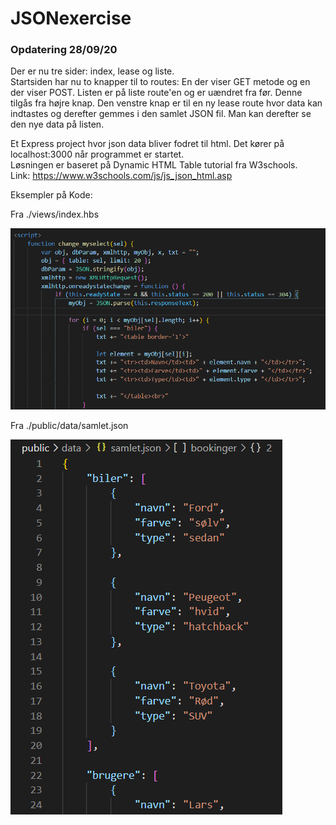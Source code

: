 # JSONexercise

### Opdatering 28/09/20
Der er nu tre sider: index, lease og liste. <br>
Startsiden har nu to knapper til to routes: En der viser GET metode og en der viser POST.
Listen er på liste route'en og er uændret fra før. Denne tilgås fra højre knap.
Den venstre knap er til en ny lease route hvor data kan indtastes og derefter gemmes i den samlet JSON fil.
Man kan derefter se den nye data på listen.
<br>

Et Express project hvor json data bliver fodret til html. Det kører på localhost:3000 når programmet er startet. <br>
Løsningen er baseret på Dynamic HTML Table tutorial fra W3schools. <br>
Link: https://www.w3schools.com/js/js_json_html.asp

Eksempler på Kode:

Fra ./views/index.hbs

![Alt text](./billeder/billede1.PNG)

Fra ./public/data/samlet.json

![Alt text](./billeder/billede2.PNG)
